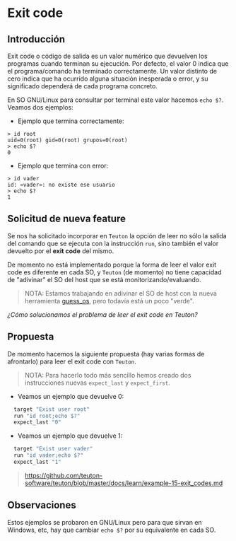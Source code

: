 
# Exit code

## Introducción

Exit code o código de salida es un valor numérico que devuelven los programas cuando terminan su ejecución. Por defecto, el valor 0 indica que el programa/comando ha terminado correctamente. Un valor distinto de cero indica que ha ocurrido alguna situación inesperada o error, y su significado dependerá de cada programa concreto.

En SO GNU/Linux para consultar por terminal este valor hacemos `echo $?`. Veamos dos ejemplos:

* Ejemplo que termina correctamente:
```
> id root
uid=0(root) gid=0(root) grupos=0(root)
> echo $?
0
```

* Ejemplo que termina con error:
```
> id vader
id: «vader»: no existe ese usuario
> echo $?
1
```

## Solicitud de nueva feature

Se nos ha solicitado incorporar en `Teuton` la opción de leer no sólo la salida del comando que se ejecuta con la instrucción `run`, sino también el valor devuelto por el **exit code** del mismo.

De momento no está implementado porque la forma de leer el valor exit code es diferente en cada SO, y `Teuton` (de momento) no tiene capacidad de "adivinar" el SO del host que se está monitorizando/evaluando.

> NOTA: Estamos trabajando en adivinar el SO de host con la nueva herramienta [guess_os](https://rubygems.org/gems/guess_os), pero todavía está un poco "verde".

_¿Cómo solucionamos el problema de leer el exit code en Teuton?_

## Propuesta

De momento hacemos la siguiente propuesta (hay varias formas de afrontarlo) para leer el exit code con `Teuton`.

> NOTA: Para hacerlo todo más sencillo hemos creado dos instrucciones nuevas `expect_last` y `expect_first`.

* Veamos un ejemplo que devuelve 0:
```ruby
  target "Exist user root"
  run "id root;echo $?"
  expect_last "0"
```
* Veamos un ejemplo que devuelve 1:
```ruby
  target "Exist user vader"
  run "id vader;echo $?"
  expect_last "1"
```

> https://github.com/teuton-software/teuton/blob/master/docs/learn/example-15-exit_codes.md

## Observaciones

Estos ejemplos se probaron en GNU/Linux pero para que sirvan en Windows, etc, hay que cambiar `echo $?` por su equivalente en cada SO.
